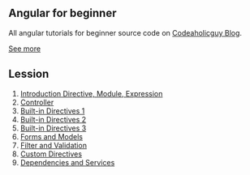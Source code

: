 Angular for beginner
--------------------

All angular tutorials for beginner source code on [Codeaholicguy Blog](https://codeaholicguy.com/).

[See more](https://codeaholicguy.wordpress.com/category/angularjs/)

Lession
-------

1. [Introduction Directive, Module, Expression](https://codeaholicguy.com/2015/10/27/series-angularjs-hay-ho-directive-module-expression/)
2. [Controller](https://codeaholicguy.com/2015/10/29/series-angularjs-hay-ho-controller/)
3. [Built-in Directives 1](https://codeaholicguy.com/2015/11/08/series-angularjs-built-in-directives/)
4. [Built-in Directives 2](https://codeaholicguy.com/2015/11/11/series-angularjs-built-in-directives-phan-2/)
5. [Built-in Directives 3](https://codeaholicguy.com/2015/11/11/series-angularjs-built-in-directives-phan-3/)
6. [Forms and Models](https://codeaholicguy.com/2015/12/10/series-angularjs-cho-nguoi-moi-forms-va-models/)
7. [Filter and Validation](https://codeaholicguy.com/2016/01/07/series-angularjs-cho-nguoi-moi-filter-va-validation/)
8. [Custom Directives](https://codeaholicguy.com/2016/01/12/series-angularjs-cho-nguoi-moi-custom-directives/)
9. [Dependencies and Services](https://codeaholicguy.com/2016/01/14/series-angularjs-cho-nguoi-moi-dependencies-va-services/)




